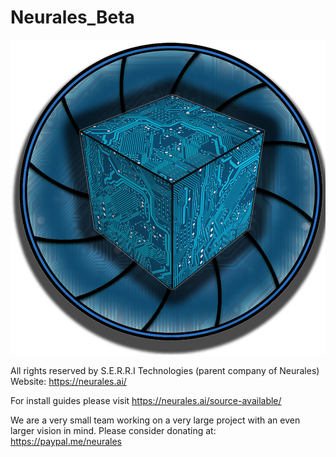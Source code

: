 # Neurales_Beta
<img src="/.github/Neurales_logo.png" width="600">

All rights reserved by S.E.R.R.I Technologies (parent company of Neurales)	
	Website: https://neurales.ai/
  
  For install guides please visit https://neurales.ai/source-available/
  
We are a very small team working on a very large project with an even larger vision in mind.
 Please consider donating at: https://paypal.me/neurales
